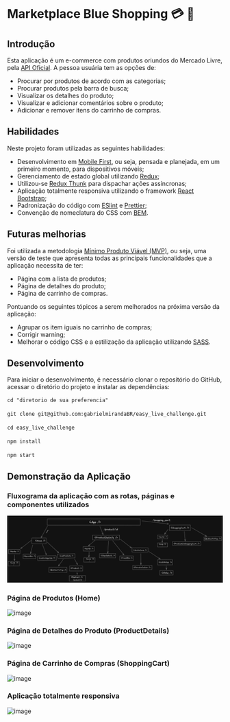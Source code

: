 # Marketplace Blue Shopping :credit_card: :money_with_wings:

## Introdução

Esta aplicação é um e-commerce com produtos oriundos do Mercado Livre, pela <a href="https://developers.mercadolivre.com.br/pt_br/api-docs-pt-br" target="_blank">API Oficial</a>. A pessoa usuária tem as opções de:

- Procurar por produtos de acordo com as categorias;
- Procurar produtos pela barra de busca;
- Visualizar os detalhes do produto;
- Visualizar e adicionar comentários sobre o produto;
- Adicionar e remover itens do carrinho de compras.

## Habilidades

Neste projeto foram utilizadas as seguintes habilidades:

- Desenvolvimento em <a href="https://blog.apiki.com/mobile-first-o-conceito-e-sua-aplicabilidade/" target="_blank">Mobile First</a>, ou seja, pensada e planejada, em um primeiro momento, para dispositivos móveis;
- Gerenciamento de estado global utilizando <a href="https://redux.js.org/" target="_blank">Redux</a>;
- Utilizou-se <a href="https://github.com/reduxjs/redux-thunk" target="_blank">Redux Thunk</a> para dispachar ações assíncronas;
- Aplicação totalmente responsiva utilizando o framework <a href="https://react-bootstrap.github.io/" target="_blank">React Bootstrap</a>;
- Padronização do código com <a href="https://eslint.org/" target="_blanck">ESlint</a> e <a href="https://prettier.io/" target="_blanck">Prettier</a>;
- Convenção de nomeclatura do CSS com <a href="https://desenvolvimentoparaweb.com/css/bem/" target="_blank">BEM</a>.

## Futuras melhorias

Foi utilizada a metodologia <a href="https://rockcontent.com/br/blog/o-que-e-mvp/" target="_blank">Mínimo Produto Viável (MVP)</a>, ou seja, uma versão de teste que apresenta todas as principais funcionalidades que a aplicação necessita de ter:

- Página com a lista de produtos;
- Página de detalhes do produto;
- Página de carrinho de compras.

Pontuando os seguintes tópicos a serem melhorados na próxima versão da aplicação:

- Agrupar os item iguais no carrinho de compras;
- Corrigir warning;
- Melhorar o código CSS e a estilização da aplicação utilizando <a href=" https://sass-lang.com/" target="_blank">SASS</a>.

## Desenvolvimento

Para iniciar o desenvolvimento, é necessário clonar o repositório do GitHub, acessar o diretório do projeto e instalar as dependências:

```shell
cd "diretorio de sua preferencia"

git clone git@github.com:gabrielmirandaBR/easy_live_challenge.git

cd easy_live_challenge

npm install

npm start
```

## Demonstração da Aplicação

### Fluxograma da aplicação com as rotas, páginas e componentes utilizados

![image](./images/diagram.png)

### Página de Produtos (Home)

![image](./images/Home.gif)

### Página de Detalhes do Produto (ProductDetails)

![image](./images/ItemsDetails.gif)

### Página de Carrinho de Compras (ShoppingCart)

![image](./images/ShoppingCart.gif)

### Aplicação totalmente responsiva

![image](./images/responsive.gif)
